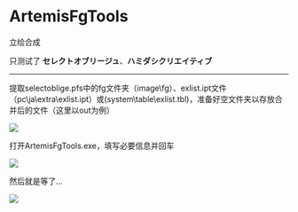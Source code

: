 # ArtemisFgTools

立绘合成

只测试了 **セレクトオブリージュ**、**ハミダシクリエイティブ**

-----

提取selectoblige.pfs中的fg文件夹（image\fg）、exlist.ipt文件（pc\ja\extra\exlist.ipt）或(system\table\exlist.tbl)，准备好空文件夹以存放合并后的文件（这里以out为例）

![](https://git.chenx221.cyou/chenx221/ArtemisFgTools/raw/branch/master/img/2024-07-28_172347.jpg)

打开ArtemisFgTools.exe，填写必要信息并回车

![](https://git.chenx221.cyou/chenx221/ArtemisFgTools/raw/branch/master/img/2024-07-28_172635.jpg)

然后就是等了...

![](https://git.chenx221.cyou/chenx221/ArtemisFgTools/raw/branch/master/img/2024-07-28_172940.jpg)